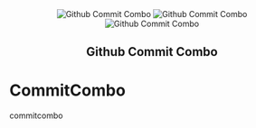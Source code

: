 <p align = "center">
  <img src = "http://commitcombo.com/combo-mini?user=Devxb&theme=BasicWhite-mini" align="center" alt="Github Commit Combo"/>
  <img src = "http://commitcombo.com/combo-mini?user=Devxb&theme=BasicGray-mini" align="center" alt="Github Commit Combo"/>
  <img src = "http://commitcombo.com/combo-mini?user=Devxb&theme=MintChocolate-mini" align="center" alt="Github Commit Combo"/>
  <h2 align="center"> Github Commit Combo </h2>
</p>

# CommitCombo
commitcombo
